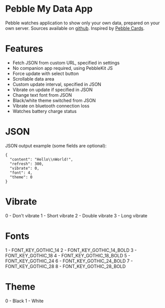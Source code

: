 # Pebble My Data App

Pebble watches application to show only your own data, prepared on your own server.
Sources available on [github](https://github.com/bahbka/pebble-my-data).
Inspired by [Pebble Cards](http://keanulee.com/pebblecards).

# Features

* Fetch JSON from custom URL, specified in settings
* No companion app required, using PebbleKit JS
* Force update with select button
* Scrollable data area
* Custom update interval, specified in JSON
* Vibrate on update if specified in JSON
* Change text font from JSON
* Black/white theme switched from JSON
* Vibrate on bluetooth connection loss
* Watches battery charge status

# JSON

JSON output example (some fields are optional):

    {
      "content": "Hello\\nWorld!",
      "refresh": 300,
      "vibrate": 0,
      "font": 4,
      "theme": 0
    }

# Vibrate

0 - Don't vibrate
1 - Short vibrate
2 - Double vibrate
3 - Long vibrate

# Fonts

1 - FONT_KEY_GOTHIC_14
2 - FONT_KEY_GOTHIC_14_BOLD
3 - FONT_KEY_GOTHIC_18
4 - FONT_KEY_GOTHIC_18_BOLD
5 - FONT_KEY_GOTHIC_24
6 - FONT_KEY_GOTHIC_24_BOLD
7 - FONT_KEY_GOTHIC_28
8 - FONT_KEY_GOTHIC_28_BOLD

# Theme

0 - Black
1 - White
